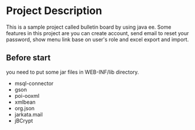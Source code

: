
# Project Description

This is a sample project called bulletin board by using java ee. Some features in this project are you can create account, send email to reset your password, show menu link base on user's role and excel export and import.




## Before start

you need to put some jar files in WEB-INF/lib directory.
- msql-connector
- gson
- poi-ooxml
- xmlbean
- org.json
- jarkata.mail
- jBCrypt


